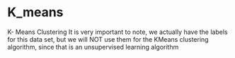 # K_means
K- Means Clustering  It is very important to note, we actually have the labels for this data set, but we will NOT use them for the KMeans clustering algorithm, since that is an unsupervised learning algorithm
